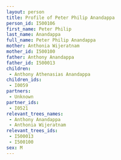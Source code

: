 ```yaml
---
layout: person
title: Profile of Peter Philip Anandappa
person_id: I500106
first_name: Peter Philip
last_name: Anandappa
full_name: Peter Philip Anandappa
mother: Anthonia Wijeratnam
mother_id: I500100
father: Anthony Anandappa
father_id: I500013
children:
 - Anthony Athenasias Anandappa
children_ids:
 - I0059
partners:
 - Unknown
partner_ids:
 - I0521
relevant_trees_names:
 - Anthony Anandappa
 - Anthonia Wijeratnam
relevant_trees_ids:
 - I500013
 - I500100
sex: M
---
```


